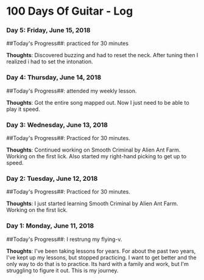 # 100 Days Of Guitar - Log

### Day 5: Friday, June 15, 2018

##Today's Progress##:  practiced for 30 minutes

**Thoughts**:  Discovered buzzing and had to reset the neck.  After tuning then I realized i had to set the intonation.

### Day 4: Thursday, June 14, 2018

##Today's Progress##:  attended my weekly lesson.

**Thoughts**:  Got the entire song mapped out.  Now I just need to be able to play it speed.

### Day 3: Wednesday, June 13, 2018

##Today's Progress##:  Practiced for 30 minutes.

**Thoughts**:  Continued working on Smooth Criminal by Alien Ant Farm.  Working on the first lick.  Also started my right-hand picking to get up to speed.

### Day 2: Tuesday, June 12, 2018

##Today's Progress##:  Practiced for 30 minutes.

**Thoughts**:  I just started learning Smooth Criminal by Alien Ant Farm.  Working on the first lick.

### Day 1: Monday, June 11, 2018

##Today's Progress##:  I restrung my flying-v.

**Thoughts**:  I've been taking lessons for years.  For about the past two years, I've kept up my lessons, but stopped practicing.  I want to get better and the only way to do that is to practice.  Its hard with a family and work, but I'm struggling to figure it out.  This is my journey.

